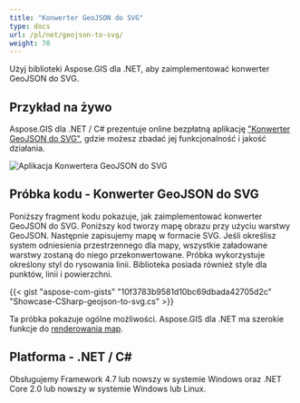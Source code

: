 ```yaml
---
title: "Konwerter GeoJSON do SVG"
type: docs
url: /pl/net/geojson-to-svg/
weight: 70
---
```


Użyj biblioteki Aspose.GIS dla .NET, aby zaimplementować konwerter GeoJSON do SVG.

## **Przykład na żywo**

Aspose.GIS dla .NET / C# prezentuje online bezpłatną aplikację ["Konwerter GeoJSON do SVG"](https://products.aspose.app/gis/viewer/geojson-to-svg), gdzie możesz zbadać jej funkcjonalność i jakość działania.

![Aplikacja Konwertera GeoJSON do SVG](viewer.png)

## **Próbka kodu - Konwerter GeoJSON do SVG**

Poniższy fragment kodu pokazuje, jak zaimplementować konwerter GeoJSON do SVG. Poniższy kod tworzy mapę obrazu przy użyciu warstwy GeoJSON. Następnie zapisujemy mapę w formacie SVG. Jeśli określisz system odniesienia przestrzennego dla mapy, wszystkie załadowane warstwy zostaną do niego przekonwertowane.
Próbka wykorzystuje określony styl do rysowania linii. Biblioteka posiada również style dla punktów, linii i powierzchni.

{{< gist "aspose-com-gists" "10f3783b9581d10bc69dbada42705d2c" "Showcase-CSharp-geojson-to-svg.cs" >}}

Ta próbka pokazuje ogólne możliwości. Aspose.GIS dla .NET ma szerokie funkcje do [renderowania map](https://docs.aspose.com/gis/net/map-rendering/).

## **Platforma - .NET / C#**

Obsługujemy Framework 4.7 lub nowszy w systemie Windows oraz .NET Core 2.0 lub nowszy w systemie Windows lub Linux.
